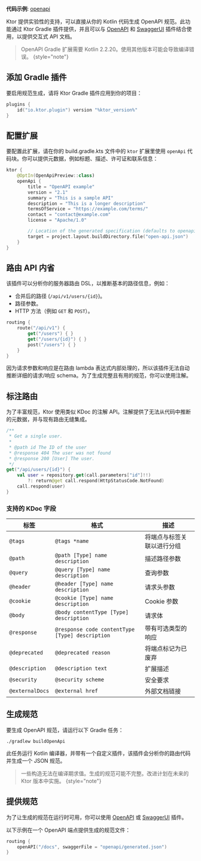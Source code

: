 [//]: # (title: OpenAPI 规范生成)

<show-structure for="chapter" depth="2"/>
<primary-label ref="experimental"/>
<secondary-label ref="server-feature"/>

<tldr>
<p>
<b>代码示例</b>:
<a href="https://github.com/ktorio/ktor-samples/tree/main/openapi">openapi</a>
</p>
</tldr>

Ktor 提供实验性的支持，可以直接从你的 Kotlin 代码生成 OpenAPI 规范。此功能通过 Ktor Gradle 插件提供，并且可以与 [OpenAPI](server-openapi.md) 和 [SwaggerUI](server-swagger-ui.md) 插件结合使用，以提供交互式 API 文档。

> OpenAPI Gradle 扩展需要 Kotlin 2.2.20。使用其他版本可能会导致编译错误。
> {style="note"}

## 添加 Gradle 插件

要启用规范生成，请将 Ktor Gradle 插件应用到你的项目：

```kotlin
plugins {
    id("io.ktor.plugin") version "%ktor_version%"
}
```

## 配置扩展

要配置此扩展，请在你的 <Path>build.gradle.kts</Path> 文件中的 `ktor` 扩展里使用 `openApi` 代码块。你可以提供元数据，例如标题、描述、许可证和联系信息：

```kotlin
ktor {
    @OptIn(OpenApiPreview::class)
    openApi {
        title = "OpenAPI example"
        version = "2.1"
        summary = "This is a sample API"
        description = "This is a longer description"
        termsOfService = "https://example.com/terms/"
        contact = "contact@example.com"
        license = "Apache/1.0"

        // Location of the generated specification (defaults to openapi/generated.json)
        target = project.layout.buildDirectory.file("open-api.json")
    }
}
```

## 路由 API 内省

该插件可以分析你的服务器路由 DSL，以推断基本的路径信息，例如：

- 合并后的路径 (`/api/v1/users/{id}`)。
- 路径参数。
- HTTP 方法（例如 `GET` 和 `POST`）。

```kotlin
routing {
    route("/api/v1") {
        get("/users") { }
        get("/users/{id}") { }
        post("/users") { }
    }
}
```

因为请求参数和响应是在路由 lambda 表达式内部处理的，所以该插件无法自动推断详细的请求/响应 schema。为了生成完整且有用的规范，你可以使用注解。

## 标注路由

为了丰富规范，Ktor 使用类似 KDoc 的注解 API。注解提供了无法从代码中推断的元数据，并与现有路由无缝集成。

```kotlin
/**
 * Get a single user.
 *
 * @path id The ID of the user
 * @response 404 The user was not found
 * @response 200 [User] The user.
 */
get("/api/users/{id}") {
    val user = repository.get(call.parameters["id"]!!)
        ?: return@get call.respond(HttpStatusCode.NotFound)
    call.respond(user)
}

```

### 支持的 KDoc 字段

| 标签 | 格式 | 描述 |
|---|---|---|
| `@tags` | `@tags *name` | 将端点与标签关联以进行分组 |
| `@path` | `@path [Type] name description` | 描述路径参数 |
| `@query` | `@query [Type] name description` | 查询参数 |
| `@header` | `@header [Type] name description` | 请求头参数 |
| `@cookie` | `@cookie [Type] name description` | Cookie 参数 |
| `@body` | `@body contentType [Type] description` | 请求体 |
| `@response` | `@response code contentType [Type] description` | 带有可选类型的响应 |
| `@deprecated` | `@deprecated reason` | 将端点标记为已废弃 |
| `@description` | `@description text` | 扩展描述 |
| `@security` | `@security scheme` | 安全要求 |
| `@externalDocs` | `@external href` | 外部文档链接 |

## 生成规范

要生成 OpenAPI 规范，请运行以下 Gradle 任务：

```shell
./gradlew buildOpenApi
```

此任务运行 Kotlin 编译器，并带有一个自定义插件，该插件会分析你的路由代码并生成一个 JSON 规范。

> 一些构造无法在编译期求值。生成的规范可能不完整。改进计划在未来的 Ktor 版本中实施。
> {style="note"}

## 提供规范

为了让生成的规范在运行时可用，你可以使用 [OpenAPI](server-openapi.md) 或 [SwaggerUI](server-swagger-ui.md) 插件。

以下示例在一个 OpenAPI 端点提供生成的规范文件：

```kotlin
routing {
    openAPI("/docs", swaggerFile = "openapi/generated.json")
}
